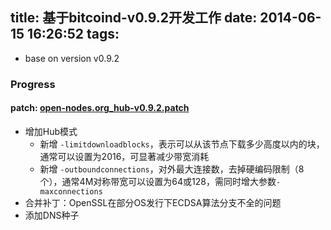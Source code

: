 title: 基于bitcoind-v0.9.2开发工作
date: 2014-06-15 16:26:52
tags:
---

* base on version v0.9.2

### Progress

#### patch: [open-nodes.org_hub-v0.9.2.patch](https://gist.github.com/bitkevin/a1b4a556fffce6fc527a)
* 增加Hub模式
  * 新增 `-limitdownloadblocks`，表示可以从该节点下载多少高度以内的块，通常可以设置为2016，可显著减少带宽消耗
  * 新增 `-outboundconnections`，对外最大连接数，去掉硬编码限制（8个），通常4M对称带宽可以设置为64或128，需同时增大参数`-maxconnections`
* 合并补丁：OpenSSL在部分OS发行下ECDSA算法分支不全的问题
* 添加DNS种子
